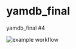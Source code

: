 # yamdb_final

yamdb_final #4

![example workflow](https://github.com/sureyoucan/yamdb_final/actions/workflows/yamdb_workflow.yml/badge.svg)
